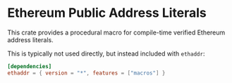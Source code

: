 # Ethereum Public Address Literals

This crate provides a procedural macro for compile-time verified Ethereum
address literals.

This is typically not used directly, but instead included with `ethaddr`:

```toml
[dependencies]
ethaddr = { version = "*", features = ["macros"] }
```

